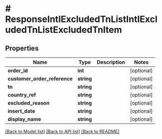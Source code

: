 # # ResponseIntlExcludedTnListIntlExcludedTnListExcludedTnItem

## Properties

Name | Type | Description | Notes
------------ | ------------- | ------------- | -------------
**order_id** | **int** |  | [optional]
**customer_order_reference** | **string** |  | [optional]
**tn** | **string** |  | [optional]
**country_ref** | **string** |  | [optional]
**excluded_reason** | **string** |  | [optional]
**insert_date** | **string** |  | [optional]
**display_name** | **string** |  | [optional]

[[Back to Model list]](../../README.md#models) [[Back to API list]](../../README.md#endpoints) [[Back to README]](../../README.md)
